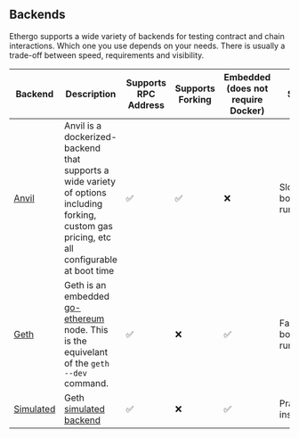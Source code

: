 ## Backends

Ethergo supports a wide variety of backends for testing contract and chain interactions. Which one you use depends on your needs. There is usually a trade-off between speed, requirements and visibility.

| Backend                  | Description                                                                                                                                    | Supports RPC Address | Supports Forking | Embedded (does not require Docker) | Speed                  |
|--------------------------|------------------------------------------------------------------------------------------------------------------------------------------------|----------------------|------------------|------------------------------------|------------------------|
| [Anvil](./anvil)         | Anvil is a dockerized-backend that supports a wide variety of options including forking, custom gas pricing, etc all configurable at boot time | ✅                    | ✅                | ❌                                  | Slow boot, fast run    |
| [Geth](./geth)           | Geth is an embedded [go-ethereum](https://github.com/ethereum/go-ethereum) node. This is the equivelant of the `geth --dev` command.           | ✅                    | ❌                | ✅                                  | Fastish boot, fast run |
| [Simulated](./simulated) | Geth [simulated backend](https://github.com/ethereum/go-ethereum/blob/master/accounts/abi/bind/backends/simulated.go)                          | ✅                    | ❌                | ✅                                  | Practically instant    |
